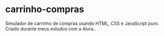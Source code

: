 # carrinho-compras
Simulador de carrinho de compras usando HTML, CSS e JavaScript puro. Criado durante meus estudos com a Alura..
